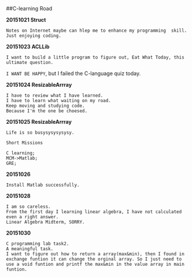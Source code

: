 ##C-learning Road

**20151021 Struct**

 
	Notes on Internet maybe can hlep me to enhance my programming  skill. Just enjoying coding.
	
**20151023 ACLLib**

	I want to build a little program to figure out, Eat What Today, this ultimate question.	
	
                   
`I WANT BE HAPPY`, but I failed the C-language quiz today.

**20151024 ResizableArrray**

	I have to review what I have learned.
	I have to learn what waiting on my road.
	Keep moving and studying code.
	Because I'm the one be choesed.

	
**20151025 ResizableArrray**

	Life is so busysysysysysy.
`Short Missions`
	
	C learning;
	MCM->Matlab;
	GRE;
**20151026**

	Install Matlab successfully.
**20151028**
	
	I am so careless.
	From the first day I learning linear algebra, I have not calculated even a right answer.
	Linear Algebra Midterm, SORRY.
	
**20151030**
	
	C programming lab task2.
	A meaningful task.
	I want to figure out how to return a array(max&min), then I found in exchange funtion it can change the orginal array. So I just need to use a void funtion and printf the max&min in the value array in main funtion.
